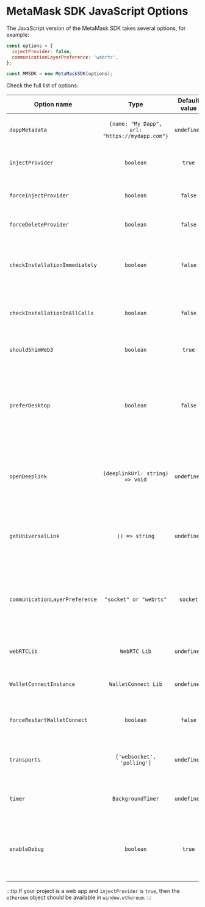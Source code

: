 # MetaMask SDK JavaScript Options

The JavaScript version of the MetaMask SDK takes several options, for example:

```javascript
const options = {
  injectProvider: false,
  communicationLayerPreference: 'webrtc',
};

const MMSDK = new MetaMaskSDK(options);
```

Check the full list of options:

| Option name                    |                      Type                      | Default value | Description                                                                                                                                                                                                                                |
| ------------------------------ | :--------------------------------------------: | :-----------: | ------------------------------------------------------------------------------------------------------------------------------------------------------------------------------------------------------------------------------------------ |
| `dappMetadata`                 | `{name: "My Dapp", url: "https://mydapp.com"}` |  `undefined`  | dappMetadata is only required for non-web dapps (for example React Native and Unity)                                                                                                                                                       |
| `injectProvider`               |                   `boolean`                    |    `true`     | Note: will not inject in NodeJS or React Native as the window object is unavailable.                                                                                                                                                       |
| `forceInjectProvider`          |                   `boolean`                    |    `false`    | Forces injection even if another provider is already present on the window object.                                                                                                                                                         |
| `forceDeleteProvider`          |                   `boolean`                    |    `false`    | Forces deletion of a provider that exists on a window.                                                                                                                                                                                     |
| `checkInstallationImmediately` |                   `boolean`                    |    `false`    | The SDK checks if MetaMask is installed when a call to `eth_requestAccounts` is made. When `true`, it checks before any call is made.                                                                                                      |
| `checkInstallationOnAllCalls`  |                   `boolean`                    |    `false`    | Normally checked when a call to `eth_requestAccounts` is made. When `true`, it checks on all calls.                                                                                                                                        |
| `shouldShimWeb3`               |                   `boolean`                    |    `true`     | Set as `true` if `window.web3` should be shimmed for legacy compatibility purposes. [More info](/provider-migration.html#replacing-window-web3)                                                                                            |
| `preferDesktop`                |                   `boolean`                    |    `false`    | For a web dapp running on a desktop browser without a MetaMask extension, the SDK gives the option to connect with a MetaMask Mobile wallet via a QR code. When `true`, the SDK guides the user to install the MetaMask extension instead. |
| `openDeeplink`                 |        `(deeplinkUrl: string) => void`         |  `undefined`  | Platforms open deep links differently. e.g, web: `window.open` versus React Native: `Linking.open`. This function retrieves the deep link url and allows developers to customize how it opens.                                             |
| `getUniversalLink`             |                 `() => string`                 |  `undefined`  | Get the universal link that is presented on the QR Code (web) and deeplinks (mobile). This makes it easier to enable users to connect with backend code.                                                                                   |
| `communicationLayerPreference` |             `"socket" or "webrtc"`             |   `socket`    | Defines the communication library that the dapp and MetaMask wallet use to communicate with each other. Waku or another similar decentralized communication layer solution coming soon.                                                    |
| `webRTCLib`                    |                  `WebRTC Lib`                  |  `undefined`  | Not installed on the SDK by default. Check the React Native section to see how to install it.                                                                                                                                              |
| `WalletConnectInstance`        |              `WalletConnect Lib`               |  `undefined`  | Another way of connecting a dapp to MetaMask. Not installed by default. Check [here](https://docs.walletconnect.com/) on how to install it.                                                                                                |
| `forceRestartWalletConnect`    |                   `boolean`                    |    `false`    | Set `forceRestartWalletConnect` to `true` to kill the previous WalletConnect session and start another one.                                                                                                                                |
| `transports`                   |           `['websocket', 'polling']`           |  `undefined`  | Used to set the preference on socket.io transports to 'use'. Check the socket.io [documentation](https://socket.io/docs/v4/) for more details.                                                                                             |
| `timer`                        |               `BackgroundTimer`                |  `undefined`  | Used by React Native apps to keep the app alive while in the background using `react-native-background-timer`                                                                                                                              |
| `enableDebug`                  |                   `boolean`                    |    `true`     | Enebles/disables the sending of debugging information to the `socket.io` server. It defaults to `true` for beta version of the SDK. It'll default to `false` on production ones.                                                           |

:::tip
If your project is a web app and `injectProvider` is `true`, then the `ethereum` object should be available in `window.ethereum`.
:::
